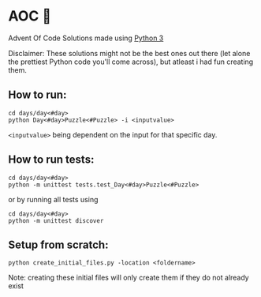 # AOC :snake:
Advent Of Code Solutions made using [Python 3](https://www.python.org/downloads/release)

Disclaimer: These solutions might not be the best ones out there (let alone the prettiest Python code you'll come across), but atleast i had fun creating them.

## How to run:

```
cd days/day<#day>
python Day<#day>Puzzle<#Puzzle> -i <inputvalue>
```
`<inputvalue>` being dependent on the input for that specific day.

## How to run tests:
```
cd days/day<#day>
python -m unittest tests.test_Day<#day>Puzzle<#Puzzle>
```
or by running all tests using
```
cd days/day<#day>
python -m unittest discover
```
## Setup from scratch:
```
python create_initial_files.py -location <foldername>
```
Note: creating these initial files will only create them if they do not already exist

